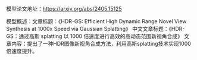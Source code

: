模型论文地址：https://arxiv.org/abs/2405.15125

模型概述：文章标题：《HDR-GS: Efficient High Dynamic Range Novel View Synthesis at 1000x Speed via Gaussian Splatting》
中文文章标题：《HDR-GS：通过高斯 splatting 以 1000 倍速度进行高效的高动态范围新视角合成》
文章内容：提出了一种HDR图像新视角合成方法，利用高斯splatting技术实现1000倍速度提升。
